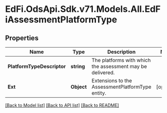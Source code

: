 # EdFi.OdsApi.Sdk.v71.Models.All.EdFiAssessmentPlatformType

## Properties

Name | Type | Description | Notes
------------ | ------------- | ------------- | -------------
**PlatformTypeDescriptor** | **string** | The platforms with which the assessment may be delivered. | 
**Ext** | **Object** | Extensions to the AssessmentPlatformType entity. | [optional] 

[[Back to Model list]](../README.md#documentation-for-models) [[Back to API list]](../README.md#documentation-for-api-endpoints) [[Back to README]](../README.md)

